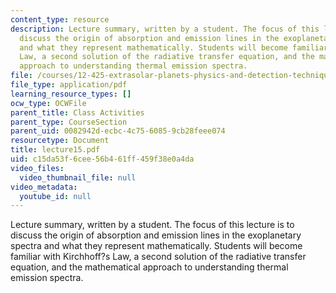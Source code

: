 ```yaml
---
content_type: resource
description: Lecture summary, written by a student. The focus of this lecture is to
  discuss the origin of absorption and emission lines in the exoplanetary spectra
  and what they represent mathematically. Students will become familiar with Kirchhoff?s
  Law, a second solution of the radiative transfer equation, and the mathematical
  approach to understanding thermal emission spectra.
file: /courses/12-425-extrasolar-planets-physics-and-detection-techniques-fall-2007/c15da53f6cee56b461ff459f38e0a4da_lecture15.pdf
file_type: application/pdf
learning_resource_types: []
ocw_type: OCWFile
parent_title: Class Activities
parent_type: CourseSection
parent_uid: 0082942d-ecbc-4c75-6085-9cb28feee074
resourcetype: Document
title: lecture15.pdf
uid: c15da53f-6cee-56b4-61ff-459f38e0a4da
video_files:
  video_thumbnail_file: null
video_metadata:
  youtube_id: null
---
```

Lecture summary, written by a student. The focus of this lecture is to discuss the origin of absorption and emission lines in the exoplanetary spectra and what they represent mathematically. Students will become familiar with Kirchhoff?s Law, a second solution of the radiative transfer equation, and the mathematical approach to understanding thermal emission spectra.

